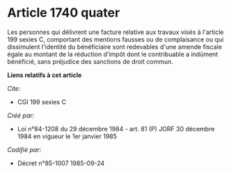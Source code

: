 # Article 1740 quater

Les personnes qui délivrent une facture relative aux travaux visés à l'article 199 sexies C, comportant des mentions fausses
ou de complaisance ou qui dissimulent l'identité du bénéficiaire sont redevables d'une amende fiscale égale au montant de la
réduction d'impôt dont le contribuable a indûment bénéficié, sans préjudice des sanctions de droit commun.

**Liens relatifs à cet article**

_Cite_:

  - CGI 199 sexies C

_Créé par_:

  - Loi n°84-1208 du 29 décembre 1984 - art. 81 (P) JORF 30 décembre 1984 en vigueur le 1er janvier 1985

_Codifié par_:

  - Décret n°85-1007 1985-09-24
